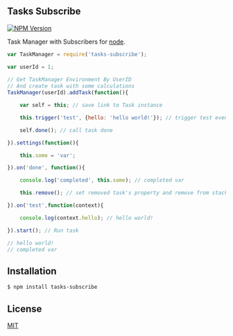 ## Tasks Subscribe

[![NPM Version][npm-image]][npm-url]

Task Manager with Subscribers for [node](http://nodejs.org).


```js
var TaskManager = require('tasks-subscribe');

var userId = 1;
 
// Get TaskManager Environment By UserID
// And create task with some calculations
TaskManager(userId).addTask(function(){

	var self = this; // save link to Task instance

	this.trigger('test', {hello: 'hello world!'}); // trigger test event

	self.done(); // call task done

}).settings(function(){

	this.some = 'var';

}).on('done', function(){

	console.log('completed', this.some); // completed var

	this.remove(); // set removed task's property and remove from stack

}).on('test',function(context){

	console.log(context.hello); // hello world!

}).start(); // Run task

// hello world!
// completed var
```

## Installation

```bash
$ npm install tasks-subscribe
```

## License

  [MIT](LICENSE)

[npm-image]: https://img.shields.io/npm/v/tasks-subscribe.svg
[npm-url]: https://npmjs.org/package/tasks-subscribe